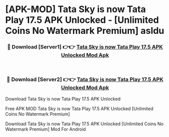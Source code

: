 # [APK-MOD] Tata Sky is now Tata Play 17.5 APK Unlocked - [Unlimited Coins No Watermark Premium] asldu



<div align="center">
<h3>🔴 Download [Server1] 👉👉 <a href="https://momento.my/?title=Tata_Sky_is_now_Tata_Play_17.5_APK_Unlocked">Tata Sky is now Tata Play 17.5 APK Unlocked Mod Apk</a></h3><br>

<h3>🔴 Download [Server2] 👉👉 <a href="https://momento.my/?title=Tata_Sky_is_now_Tata_Play_17.5_APK_Unlocked">Tata Sky is now Tata Play 17.5 APK Unlocked Mod Apk</a></h3>
</div>



Download Tata Sky is now Tata Play 17.5 APK Unlocked 

Free APK MOD Tata Sky is now Tata Play 17.5 APK Unlocked [Unlimited Coins No Watermark Premium]

Download Tata Sky is now Tata Play 17.5 APK Unlocked [Unlimited Coins No Watermark Premium] Mod For Android
